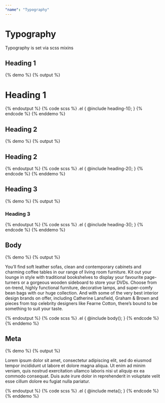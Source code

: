 ```yaml
---
"name": "Typography"
---
```


# Typography

Typography is set via scss mixins

## Heading 1

{% demo %}
{% output %}
<h1 class="el-1">Heading 1</h1>
{% endoutput %}
{% code scss %}
.el {
  @include heading-1();
}
{% endcode %}
{% enddemo %}

## Heading 2

{% demo %}
{% output %}
<h2 class="el-2">Heading 2</h2>
{% endoutput %}
{% code scss %}
.el {
  @include heading-2();
}
{% endcode %}
{% enddemo %}

## Heading 3

{% demo %}
{% output %}
<h3 class="el-3">Heading 3</h3>
{% endoutput %}
{% code scss %}
.el {
  @include heading-3();
}
{% endcode %}
{% enddemo %}

## Body

{% demo %}
{% output %}
<p class="el-4">
  You’ll find soft leather sofas, clean and contemporary cabinets and charming coffee tables in our range of living room furniture. Kit out your lounge in style with traditional bookshelves to display your favourite page-turners or a gorgeous wooden sideboard to store your DVDs. Choose from on-trend, highly functional furniture, decorative lamps, and super-comfy bean bags with our huge collection. And with some of the very best interior design brands on offer, including Catherine Lansfield, Graham & Brown and pieces from top celebrity designers like Fearne Cotton, there’s bound to be something to suit your taste.
</p>
{% endoutput %}
{% code scss %}
.el {
  @include body();
}
{% endcode %}
{% enddemo %}

## Meta

{% demo %}
{% output %}
<p class="el-5">
  Lorem ipsum dolor sit amet, consectetur adipiscing elit, sed do eiusmod tempor incididunt ut labore et dolore magna aliqua. Ut enim ad minim veniam, quis nostrud exercitation ullamco laboris nisi ut aliquip ex ea commodo consequat. Duis aute irure dolor in reprehenderit in voluptate velit esse cillum dolore eu fugiat nulla pariatur. 
</p>
{% endoutput %}
{% code scss %}
.el {
  @include meta();
}
{% endcode %}
{% enddemo %}











